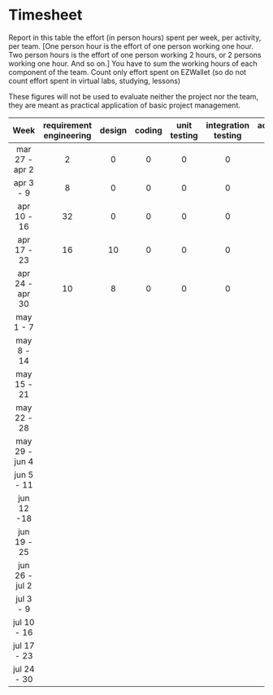 # Timesheet

Report in this table the effort (in person hours) spent per week, per activity, per team.
[One person hour is the effort of one person working one hour.
Two person hours is the effort of one person working 2 hours, or 2 persons working one hour. And so on.]
You have to sum the working hours of each component of the team.
Count only effort spent on EZWallet (so do not count effort spent in virtual labs, studying, lessons)

These figures will not be used to evaluate neither the project nor the team, they are meant as practical application of basic project management.

|      Week       | requirement engineering | design | coding | unit testing | integration testing | acceptance testing | management | git maven |
| :-------------: | :---------------------: | :----: | :----: | :----------: | :-----------------: | :----------------: | :--------: | :-------: |
| mar 27 - apr 2  |            2            |   0    |   0    |      0       |          0          |         0          |     0      |     3     |
|    apr 3 - 9    |            8            |   0    |   0    |      0       |          0          |         0          |     0      |     1     |
|   apr 10 - 16   |           32            |   0    |   0    |      0       |          0          |         0          |     0      |     1     |
|   apr 17 - 23   |           16            |   10   |   0    |      0       |          0          |         0          |     0      |     0     |
| apr 24 - apr 30 |           10            |   8    |   0    |      0       |          0          |         0          |     0      |     1     |
|    may 1 - 7    |                         |        |        |              |                     |                    |            |           |
|   may 8 - 14    |                         |        |        |              |                     |                    |            |           |
|   may 15 - 21   |                         |        |        |              |                     |                    |            |           |
|   may 22 - 28   |                         |        |        |              |                     |                    |            |           |
| may 29 - jun 4  |                         |        |        |              |                     |                    |            |           |
|   jun 5 - 11    |                         |        |        |              |                     |                    |            |           |
|   jun 12 -18    |                         |        |        |              |                     |                    |            |           |
|   jun 19 - 25   |                         |        |        |              |                     |                    |            |           |
| jun 26 - jul 2  |                         |        |        |              |                     |                    |            |           |
|    jul 3 - 9    |                         |        |        |              |                     |                    |            |           |
|   jul 10 - 16   |                         |        |        |              |                     |                    |            |           |
|   jul 17 - 23   |                         |        |        |              |                     |                    |            |           |
|   jul 24 - 30   |                         |        |        |              |                     |                    |            |           |
